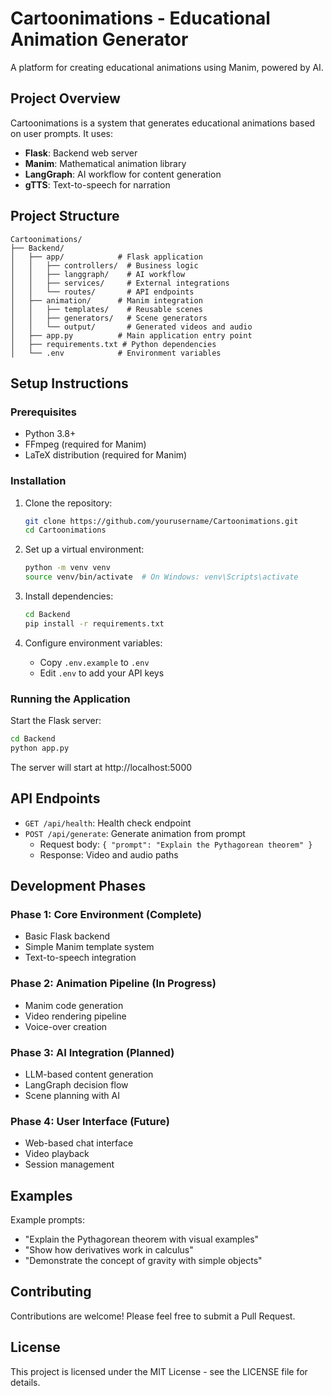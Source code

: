 # Cartoonimations - Educational Animation Generator

A platform for creating educational animations using Manim, powered by AI.

## Project Overview

Cartoonimations is a system that generates educational animations based on user prompts. It uses:

- **Flask**: Backend web server
- **Manim**: Mathematical animation library
- **LangGraph**: AI workflow for content generation
- **gTTS**: Text-to-speech for narration

## Project Structure

```
Cartoonimations/
├── Backend/
│   ├── app/            # Flask application
│   │   ├── controllers/  # Business logic
│   │   ├── langgraph/    # AI workflow
│   │   ├── services/     # External integrations
│   │   └── routes/       # API endpoints
│   ├── animation/      # Manim integration
│   │   ├── templates/    # Reusable scenes
│   │   ├── generators/   # Scene generators
│   │   └── output/       # Generated videos and audio
│   ├── app.py          # Main application entry point
│   ├── requirements.txt # Python dependencies
│   └── .env            # Environment variables
```

## Setup Instructions

### Prerequisites

- Python 3.8+
- FFmpeg (required for Manim)
- LaTeX distribution (required for Manim)

### Installation

1. Clone the repository:
   ```bash
   git clone https://github.com/yourusername/Cartoonimations.git
   cd Cartoonimations
   ```

2. Set up a virtual environment:
   ```bash
   python -m venv venv
   source venv/bin/activate  # On Windows: venv\Scripts\activate
   ```

3. Install dependencies:
   ```bash
   cd Backend
   pip install -r requirements.txt
   ```

4. Configure environment variables:
   - Copy `.env.example` to `.env`
   - Edit `.env` to add your API keys

### Running the Application

Start the Flask server:
```bash
cd Backend
python app.py
```

The server will start at http://localhost:5000

## API Endpoints

- `GET /api/health`: Health check endpoint
- `POST /api/generate`: Generate animation from prompt
  - Request body: `{ "prompt": "Explain the Pythagorean theorem" }`
  - Response: Video and audio paths

## Development Phases

### Phase 1: Core Environment (Complete)
- Basic Flask backend
- Simple Manim template system
- Text-to-speech integration

### Phase 2: Animation Pipeline (In Progress)
- Manim code generation
- Video rendering pipeline
- Voice-over creation

### Phase 3: AI Integration (Planned)
- LLM-based content generation
- LangGraph decision flow
- Scene planning with AI

### Phase 4: User Interface (Future)
- Web-based chat interface
- Video playback
- Session management

## Examples

Example prompts:
- "Explain the Pythagorean theorem with visual examples"
- "Show how derivatives work in calculus"
- "Demonstrate the concept of gravity with simple objects"

## Contributing

Contributions are welcome! Please feel free to submit a Pull Request.

## License

This project is licensed under the MIT License - see the LICENSE file for details.

